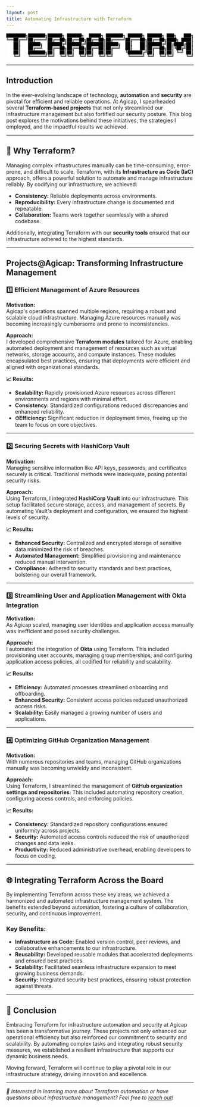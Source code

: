 ```yaml
---
layout: post
title: Automating Infrastructure with Terraform
---
```


![Terraform Ascii](/assets/terraform.png "terraform ascii")

---

## **Introduction**

In the ever-evolving landscape of technology, **automation** and **security** are pivotal for efficient and reliable operations. At Agicap, I spearheaded several **Terraform-based projects** that not only streamlined our infrastructure management but also fortified our security posture. This blog post explores the motivations behind these initiatives, the strategies I employed, and the impactful results we achieved.

---

## **🌟 Why Terraform?**

Managing complex infrastructures manually can be time-consuming, error-prone, and difficult to scale. Terraform, with its **Infrastructure as Code (IaC)** approach, offers a powerful solution to automate and manage infrastructure reliably. By codifying our infrastructure, we achieved:

- **Consistency:** Reliable deployments across environments.
- **Reproducibility:** Every infrastructure change is documented and repeatable.
- **Collaboration:** Teams work together seamlessly with a shared codebase.

Additionally, integrating Terraform with our **security tools** ensured that our infrastructure adhered to the highest standards.

---

## **Projects@Agicap: Transforming Infrastructure Management**

### **1️⃣ Efficient Management of Azure Resources**

**Motivation:**  
Agicap's operations spanned multiple regions, requiring a robust and scalable cloud infrastructure. Managing Azure resources manually was becoming increasingly cumbersome and prone to inconsistencies.

**Approach:**  
I developed comprehensive **Terraform modules** tailored for Azure, enabling automated deployment and management of resources such as virtual networks, storage accounts, and compute instances. These modules encapsulated best practices, ensuring that deployments were efficient and aligned with organizational standards.

**📈 Results:**  
- **Scalability:** Rapidly provisioned Azure resources across different environments and regions with minimal effort.
- **Consistency:** Standardized configurations reduced discrepancies and enhanced reliability.
- **⏱Efficiency:** Significant reduction in deployment times, freeing up the team to focus on core objectives.

---

### **2️⃣ Securing Secrets with HashiCorp Vault**

**Motivation:**  
Managing sensitive information like API keys, passwords, and certificates securely is critical. Traditional methods were inadequate, posing potential security risks.

**Approach:**  
Using Terraform, I integrated **HashiCorp Vault** into our infrastructure. This setup facilitated secure storage, access, and management of secrets. By automating Vault's deployment and configuration, we ensured the highest levels of security.

**📈 Results:**  
- **Enhanced Security:** Centralized and encrypted storage of sensitive data minimized the risk of breaches.
- **Automated Management:** Simplified provisioning and maintenance reduced manual intervention.
- **Compliance:** Adhered to security standards and best practices, bolstering our overall framework.

---

### **3️⃣ Streamlining User and Application Management with Okta Integration**

**Motivation:**  
As Agicap scaled, managing user identities and application access manually was inefficient and posed security challenges.

**Approach:**  
I automated the integration of **Okta** using Terraform. This included provisioning user accounts, managing group memberships, and configuring application access policies, all codified for reliability and scalability.

**📈 Results:**  
- **Efficiency:** Automated processes streamlined onboarding and offboarding.
- **Enhanced Security:** Consistent access policies reduced unauthorized access risks.
- **Scalability:** Easily managed a growing number of users and applications.

---

### **4️⃣ Optimizing GitHub Organization Management**

**Motivation:**  
With numerous repositories and teams, managing GitHub organizations manually was becoming unwieldy and inconsistent.

**Approach:**  
Using Terraform, I streamlined the management of **GitHub organization settings and repositories**. This included automating repository creation, configuring access controls, and enforcing policies.

**📈 Results:**  
- **Consistency:** Standardized repository configurations ensured uniformity across projects.
- **Security:** Automated access controls reduced the risk of unauthorized changes and data leaks.
- **Productivity:** Reduced administrative overhead, enabling developers to focus on coding.

---

## **🌐 Integrating Terraform Across the Board**

By implementing Terraform across these key areas, we achieved a harmonized and automated infrastructure management system. The benefits extended beyond automation, fostering a culture of collaboration, security, and continuous improvement.

### **Key Benefits:**
- **Infrastructure as Code:** Enabled version control, peer reviews, and collaborative enhancements to our infrastructure.
- **Reusability:** Developed reusable modules that accelerated deployments and ensured best practices.
- **Scalability:** Facilitated seamless infrastructure expansion to meet growing business demands.
- **Security:** Integrated security best practices, ensuring robust protection against threats.

---

## **🏁 Conclusion**

Embracing Terraform for infrastructure automation and security at Agicap has been a transformative journey. These projects not only enhanced our operational efficiency but also reinforced our commitment to security and scalability. By automating complex tasks and integrating robust security measures, we established a resilient infrastructure that supports our dynamic business needs.

Moving forward, Terraform will continue to play a pivotal role in our infrastructure strategy, driving innovation and excellence.

---

*🌟 Interested in learning more about Terraform automation or have questions about infrastructure management? Feel free to [reach out](./contact/)!*